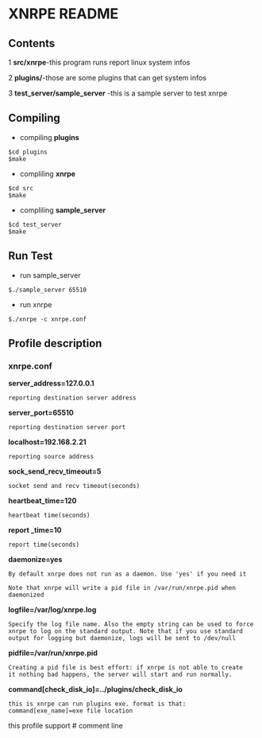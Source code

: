 # XNRPE README

## Contents

1 **src/xnrpe**-this program runs report linux system infos

2 **plugins/**-those are some plugins that can get system infos

3 **test_server/sample_server** -this is a sample server to test xnrpe

## Compiling

* compiling **plugins**
```
$cd plugins
$make
```
* compliling **xnrpe**
```
$cd src
$make
```
* compliling **sample_server**
```
$cd test_server
$make
```

## Run Test

* run sample_server
```
$./sample_server 65510
```

* run xnrpe
```
$./xnrpe -c xnrpe.conf
```

## Profile description

### xnrpe.conf

**server_address=127.0.0.1**
    
    reporting destination server address
**server_port=65510**

    reporting destination server port 
**localhost=192.168.2.21**
    
    reporting source address 
**sock_send_recv_timeout=5**

    socket send and recv timeout(seconds)
**heartbeat_time=120**
    
    heartbeat time(seconds)
**report _time=10**

    report time(seconds)
**daemonize=yes**

    By default xnrpe does not run as a daemon. Use 'yes' if you need it

    Note that xnrpe will write a pid file in /var/run/xnrpe.pid when daemonized
**logfile=/var/log/xnrpe.log**

    Specify the log file name. Also the empty string can be used to force
    xnrpe to log on the standard output. Note that if you use standard
    output for logging but daemonize, logs will be sent to /dev/null

**pidfile=/var/run/xnrpe.pid**

    Creating a pid file is best effort: if xnrpe is not able to create 
    it nothing bad happens, the server will start and run normally.

**command[check_disk_io]=../plugins/check_disk_io**

    this is xnrpe can run plugins exe. format is that: command[exe_name]=exe file location

this profile support # comment line



